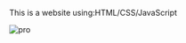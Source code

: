 This is a website using:HTML/CSS/JavaScript


![pro](https://github.com/Ayabergh/Fruit-website/assets/114425597/e14f3f8d-60bc-421e-8768-6c68c4382581)

